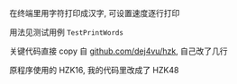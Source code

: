 在终端里用字符打印成汉字, 可设置速度逐行打印

用法见测试用例 `TestPrintWords`

关键代码直接 copy 自 [github.com/dej4vu/hzk](), 自己改了几行

原程序使用的 HZK16, 我的代码里改成了 HZK48